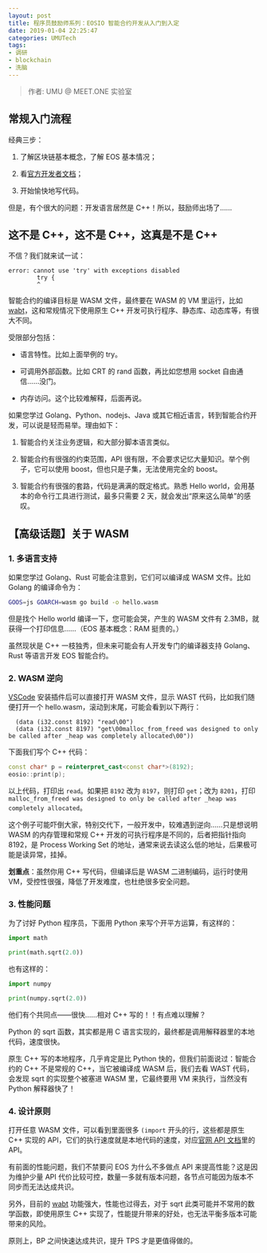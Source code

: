 ```yaml
---
layout: post
title: 程序员鼓励师系列：EOSIO 智能合约开发从入门到入定
date: 2019-01-04 22:25:47
categories: UMUTech
tags:
- 调研
- blockchain
- 洗脑
---
```

> 作者: UMU @ MEET.ONE 实验室

## 常规入门流程

经典三步：

1. 了解区块链基本概念，了解 EOS 基本情况；

2. 看[官方开发者文档](https://developers.eos.io/eosio-cpp/docs)；

3. 开始愉快地写代码。

但是，有个很大的问题：开发语言居然是 C++！所以，鼓励师出场了……

## 这不是 C++，这不是 C++，这真是不是 C++

不信？我们就来试一试：

```
error: cannot use 'try' with exceptions disabled
        try {
        ^
```

智能合约的编译目标是 WASM 文件，最终要在 WASM 的 VM 里运行，比如 [wabt][wabt]，这和常规情况下使用原生 C++ 开发可执行程序、静态库、动态库等，有很大不同。

受限部分包括：

- 语言特性。比如上面举例的 try。

- 可调用外部函数。比如 CRT 的 rand 函数，再比如您想用 socket 自由通信……没门。

- 内存访问。这个比较难解释，后面再说。

如果您学过 Golang、Python、nodejs、Java 或其它相近语言，转到智能合约开发，可以说是轻而易举。理由如下：

1. 智能合约关注业务逻辑，和大部分脚本语言类似。

2. 智能合约有很强的约束范围，API 很有限，不会要求记忆大量知识。举个例子，它可以使用 boost，但也只是子集，无法使用完全的 boost。

3. 智能合约有很强的套路，代码是满满的既定格式。熟悉 Hello world，会用基本的命令行工具进行测试，最多只需要 2 天，就会发出“原来这么简单”的感叹。

## 【高级话题】关于 WASM

### 1. 多语言支持

如果您学过 Golang、Rust 可能会注意到，它们可以编译成 WASM 文件。比如 Golang 的编译命令为：

```sh
GOOS=js GOARCH=wasm go build -o hello.wasm
```

但是找个 Hello world 编译一下，您可能会哭，产生的 WASM 文件有 2.3MB，就获得一个打印信息……（EOS 基本概念：RAM 挺贵的。）

虽然现状是 C++ 一枝独秀，但未来可能会有人开发专门的编译器支持 Golang、Rust 等语言开发 EOS 智能合约。

### 2. WASM 逆向

[VSCode](https://code.visualstudio.com/) 安装插件后可以直接打开 WASM 文件，显示 WAST 代码，比如我们随便打开一个 hello.wasm，滚动到末尾，可能会看到以下两行：

```WebAssembly
  (data (i32.const 8192) "read\00")
  (data (i32.const 8197) "get\00malloc_from_freed was designed to only be called after _heap was completely allocated\00"))
```

下面我们写个 C++ 代码：

```cpp
const char* p = reinterpret_cast<const char*>(8192);
eosio::print(p);
```

以上代码，打印出 `read`。如果把 `8192` 改为 `8197`，则打印 `get`；改为 `8201`，打印 `malloc_from_freed was designed to only be called after _heap was completely allocated`。

这个例子可能吓倒大家，特别交代下，一般开发中，较难遇到逆向……只是想说明 WASM 的内存管理和常规 C++ 开发的可执行程序是不同的，后者把指针指向 8192，是 Process Working Set 的地址，通常来说去读这么低的地址，后果极可能是读异常，挂掉。

**划重点**：虽然你用 C++ 写代码，但编译后是 WASM 二进制编码，运行时使用 VM，受控性很强，降低了开发难度，也杜绝很多安全问题。

### 3. 性能问题

为了讨好 Python 程序员，下面用 Python 来写个开平方运算，有这样的：

```Python
import math

print(math.sqrt(2.0))
```

也有这样的：

```Python
import numpy

print(numpy.sqrt(2.0))
```

他们有个共同点——很快……相对 C++ 写的！！有点难以理解？

Python 的 sqrt 函数，其实都是用 C 语言实现的，最终都是调用解释器里的本地代码，速度很快。

原生 C++ 写的本地程序，几乎肯定是比 Python 快的，但我们前面说过：智能合约的 C++ 不是常规的 C++，当它被编译成 WASM 后，我们去看 WAST 代码，会发现 sqrt 的实现整个被塞进 WASM 里，它最终要用 VM 来执行，当然没有 Python 解释器快了！

### 4. 设计原则

打开任意 WASM 文件，可以看到里面很多 `(import` 开头的行，这些都是原生 C++ 实现的 API，它们的执行速度就是本地代码的速度，对应[官网 API 文档](https://eosio.github.io/eosio.cdt/modules.html)里的 API。

有前面的性能问题，我们不禁要问 EOS 为什么不多做点 API 来提高性能？这是因为维护少量 API 代价比较可控，数量一多就有版本问题，各节点可能因为版本不同步而无法达成共识。

另外，目前的 [wabt][wabt] 功能强大，性能也过得去，对于 sqrt 此类可能并不常用的数学函数，即使用原生 C++ 实现了，性能提升带来的好处，也无法平衡多版本可能带来的风险。

原则上，BP 之间快速达成共识，提升 TPS 才是更值得做的。

[wabt]:https://github.com/WebAssembly/wabt
